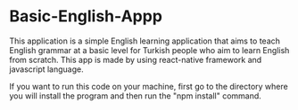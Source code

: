 # Basic-English-Appp

This application is a simple English learning application that aims to teach English grammar at a basic level for Turkish people who aim to learn English from scratch.
This app is made by using react-native framework and javascript language.

If you want to run this code on your machine, first go to the directory where you will install the program and then run the "npm install" command. 
